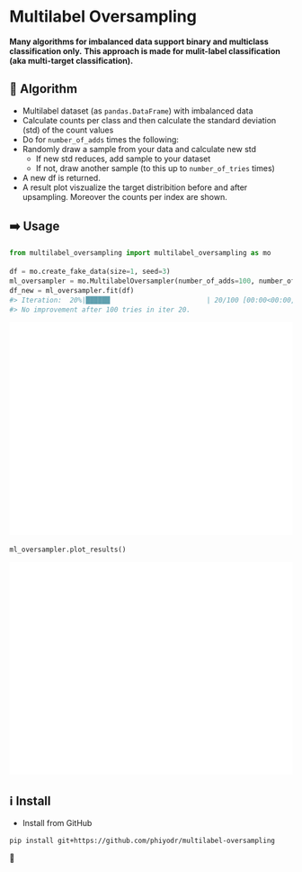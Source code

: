 # Multilabel Oversampling

**Many algorithms for imbalanced data support binary and multiclass classification only.**
**This approach is made for mulit-label classification (aka multi-target classification).**



## :slot_machine: Algorithm

* Multilabel dataset (as `pandas.DataFrame`) with imbalanced data
* Calculate counts per class and then calculate the standard deviation (std) of the count values
* Do for `number_of_adds` times the following: 
* Randomly draw a sample from your data and calculate new std  
	* If new std reduces, add sample to your dataset
	* If not, draw another sample (to this up to `number_of_tries` times)
* A new df is returned. 
* A result plot viszualize the target distribition before and after upsampling. Moreover the counts per index are shown. 

## :arrow_right: Usage

```python
from multilabel_oversampling import multilabel_oversampling as mo

df = mo.create_fake_data(size=1, seed=3)
ml_oversampler = mo.MultilabelOversampler(number_of_adds=100, number_of_tries=100)
df_new = ml_oversampler.fit(df)
#> Iteration:  20%|██████                        | 20/100 [00:00<00:00, 111.68it/s]
#> No improvement after 100 tries in iter 20.
```
![Plot from df_new = ml_oversampler.fit(df)](assets/plot.png)

```python
ml_oversampler.plot_results()
```

![Plot from ml_oversampler.plot_results()](assets/plot_results.png)

## :information_source: Install

* Install from GitHub

```bash
pip install git+https://github.com/phiyodr/multilabel-oversampling
```

:sunflower: